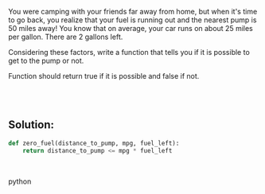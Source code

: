 You were camping with your friends far away from home, but when it's time to go back, you realize that your fuel is running out and the nearest pump is 50 miles away! You know that on average, your car runs on about 25 miles per gallon. There are 2 gallons left.

Considering these factors, write a function that tells you if it is possible to get to the pump or not.

Function should return true if it is possible and false if not.

<br><br>

## Solution:
```py
def zero_fuel(distance_to_pump, mpg, fuel_left):
    return distance_to_pump <= mpg * fuel_left
```

<br>

<tag>python<tag>